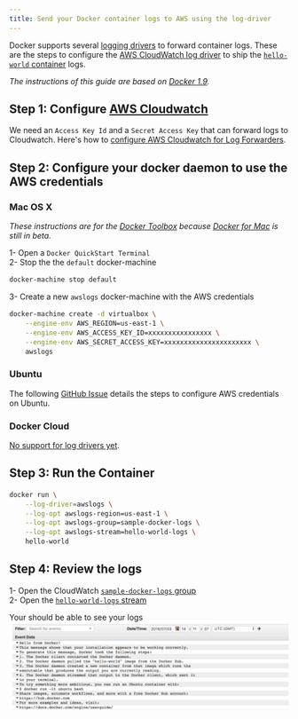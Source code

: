 ```yaml
---
title: Send your Docker container logs to AWS using the log-driver
---
```


Docker supports several [logging drivers](https://docs.docker.com/engine/admin/logging/overview/) to forward container logs. These are the steps to configure the [AWS CloudWatch log driver](https://github.com/docker/docker/blob/3effe484e6f572298d0c3490517f57391617aa51/docs/reference/logging/awslogs.md) to ship the [`hello-world` container](https://hub.docker.com/_/hello-world/) logs.

*The instructions of this guide are based on [Docker 1.9](https://docs.docker.com/v1.9/engine/reference/logging/overview/).*

## Step 1: Configure [AWS Cloudwatch](https://aws.amazon.com/cloudwatch/)  
We need an `Access Key Id` and a `Secret Access Key` that can forward logs to Cloudwatch. Here's how to [configure AWS Cloudwatch for Log Forwarders](https://www.tddapps.com/2016/07/01/configure-AWS-cloudwatch-for-log-forwarders/).  

## Step 2: Configure your docker daemon to use the AWS credentials  

### Mac OS X  
*These instructions are for the [Docker Toolbox](https://www.docker.com/products/docker-toolbox) because [Docker for Mac](https://docs.docker.com/engine/installation/mac/) is still in beta.*  

1- Open a `Docker QuickStart Terminal`  
2- Stop the the `default` docker-machine  

```sh
docker-machine stop default
```

3- Create a new `awslogs` docker-machine with the AWS credentials  

```sh
docker-machine create -d virtualbox \
    --engine-env AWS_REGION=us-east-1 \
    --engine-env AWS_ACCESS_KEY_ID=xxxxxxxxxxxxxxxx \
    --engine-env AWS_SECRET_ACCESS_KEY=xxxxxxxxxxxxxxxxxxxxxx \
    awslogs
```

### Ubuntu  
The following [GitHub Issue](https://github.com/docker/docker/issues/16551) details the steps to configure AWS credentials on Ubuntu.

### Docker Cloud  
[No support for log drivers yet](https://forums.docker.com/t/is-it-possible-to-set-the-logging-driver/6666).

## Step 3: Run the Container  

```sh
docker run \
    --log-driver=awslogs \
    --log-opt awslogs-region=us-east-1 \
    --log-opt awslogs-group=sample-docker-logs \
    --log-opt awslogs-stream=hello-world-logs \
    hello-world
```

## Step 4: Review the logs  

1- Open the CloudWatch [`sample-docker-logs` group](https://console.aws.amazon.com/cloudwatch/home?#logStream:group=sample-docker-logs)  
2- Open the [`hello-world-logs` stream](https://console.aws.amazon.com/cloudwatch/home?#logEvent:group=sample-docker-logs;stream=hello-world-logs)  

Your should be able to see your logs  
![Hello-World container logs](/images/aws-docker-logs/hello-world-logs-uploaded.png)  
